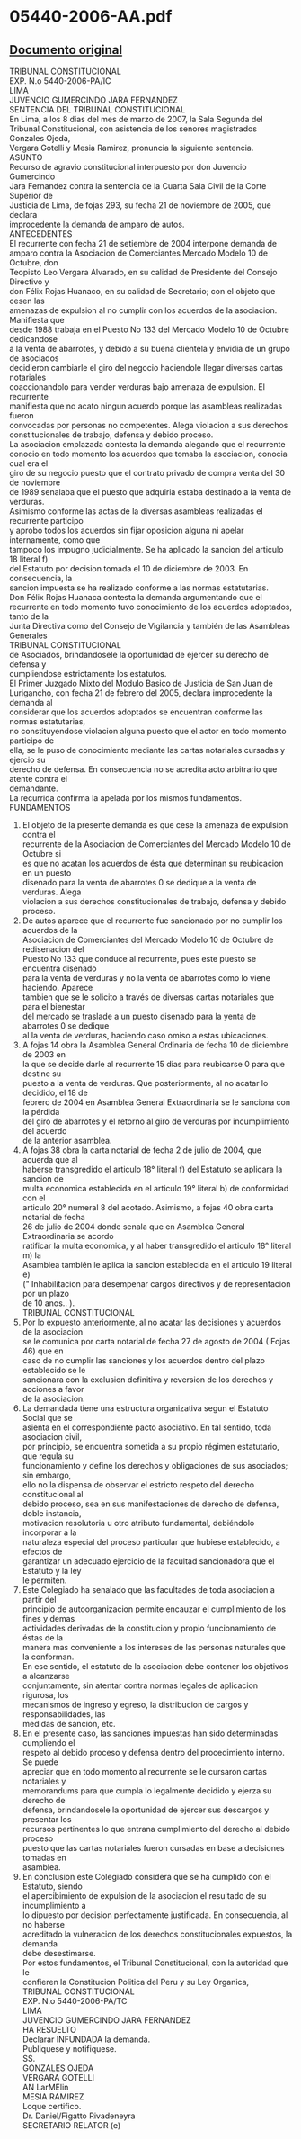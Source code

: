
05440-2006-AA.pdf
=================
  
[Documento original](https://tc.gob.pe/jurisprudencia/2007/05440-2006-AA.pdf)  
---  
TRIBUNAL CONSTITUCIONAL  
EXP. N.o 5440-2006-PA/IC  
LIMA  
JUVENCIO GUMERCINDO JARA FERNANDEZ  
SENTENCIA DEL TRIBUNAL CONSTITUCIONAL  
En Lima, a los 8 dias del mes de marzo de 2007, la Sala Segunda del  
Tribunal Constitucional, con asistencia de los senores magistrados Gonzales Ojeda,  
Vergara Gotelli y Mesia Ramirez, pronuncia la siguiente sentencia.  
ASUNTO  
Recurso de agravio constitucional interpuesto por don Juvencio Gumercindo  
Jara Fernandez contra la sentencia de la Cuarta Sala Civil de la Corte Superior de  
Justicia de Lima, de fojas 293, su fecha 21 de noviembre de 2005, que declara  
improcedente la demanda de amparo de autos.  
ANTECEDENTES  
El recurrente con fecha 21 de setiembre de 2004 interpone demanda de  
amparo contra la Asociacion de Comerciantes Mercado Modelo 10 de Octubre, don  
Teopisto Leo Vergara Alvarado, en su calidad de Presidente del Consejo Directivo y  
don Félix Rojas Huanaco, en su calidad de Secretario; con el objeto que cesen las  
amenazas de expulsion al no cumplir con los acuerdos de la asociacion. Manifiesta que  
desde 1988 trabaja en el Puesto No 133 del Mercado Modelo 10 de Octubre dedicandose  
a la venta de abarrotes, y debido a su buena clientela y envidia de un grupo de asociados  
decidieron cambiarle el giro del negocio haciendole llegar diversas cartas notariales  
coaccionandolo para vender verduras bajo amenaza de expulsion. El recurrente  
manifiesta que no acato ningun acuerdo porque las asambleas realizadas fueron  
convocadas por personas no competentes. Alega violacion a sus derechos  
constitucionales de trabajo, defensa y debido proceso.  
La asociacion emplazada contesta la demanda alegando que el recurrente  
conocio en todo momento los acuerdos que tomaba la asociacion, conocia cual era el  
giro de su negocio puesto que el contrato privado de compra venta del 30 de noviembre  
de 1989 senalaba que el puesto que adquiria estaba destinado a la venta de verduras.  
Asimismo conforme las actas de la diversas asambleas realizadas el recurrente participo  
y aprobo todos los acuerdos sin fijar oposicion alguna ni apelar internamente, como que  
tampoco los impugno judicialmente. Se ha aplicado la sancion del articulo 18 literal f)  
del Estatuto por decision tomada el 10 de diciembre de 2003. En consecuencia, la  
sancion impuesta se ha realizado conforme a las normas estatutarias.  
Don Félix Rojas Huanaca contesta la demanda argumentando que el  
recurrente en todo momento tuvo conocimiento de los acuerdos adoptados, tanto de la  
Junta Directiva como del Consejo de Vigilancia y también de las Asambleas Generales  
TRIBUNAL CONSTITUCIONAL  
de Asociados, brindandosele la oportunidad de ejercer su derecho de defensa y  
cumpliendose estrictamente los estatutos.  
El Primer Juzgado Mixto del Modulo Basico de Justicia de San Juan de  
Lurigancho, con fecha 21 de febrero del 2005, declara improcedente la demanda al  
considerar que los acuerdos adoptados se encuentran conforme las normas estatutarias,  
no constituyendose violacion alguna puesto que el actor en todo momento participo de  
ella, se le puso de conocimiento mediante las cartas notariales cursadas y ejercio su  
derecho de defensa. En consecuencia no se acredita acto arbitrario que atente contra el  
demandante.  
La recurrida confirma la apelada por los mismos fundamentos.  
FUNDAMENTOS  
1. El objeto de la presente demanda es que cese la amenaza de expulsion contra el  
recurrente de la Asociacion de Comerciantes del Mercado Modelo 10 de Octubre si  
es que no acatan los acuerdos de ésta que determinan su reubicacion en un puesto  
disenado para la venta de abarrotes 0 se dedique a la venta de verduras. Alega  
violacion a sus derechos constitucionales de trabajo, defensa y debido proceso.  
2. De autos aparece que el recurrente fue sancionado por no cumplir los acuerdos de la  
Asociacion de Comerciantes del Mercado Modelo 10 de Octubre de redisenacion del  
Puesto No 133 que conduce al recurrente, pues este puesto se encuentra disenado  
para la venta de verduras y no la venta de abarrotes como lo viene haciendo. Aparece  
tambien que se le solicito a través de diversas cartas notariales que para el bienestar  
del mercado se traslade a un puesto disenado para la yenta de abarrotes 0 se dedique  
al la venta de verduras, haciendo caso omiso a estas ubicaciones.  
3. A fojas 14 obra la Asamblea General Ordinaria de fecha 10 de diciembre de 2003 en  
la que se decide darle al recurrente 15 dias para reubicarse 0 para que destine su  
puesto a la venta de verduras. Que posteriormente, al no acatar lo decidido, el 18 de  
febrero de 2004 en Asamblea General Extraordinaria se le sanciona con la pérdida  
del giro de abarrotes y el retorno al giro de verduras por incumplimiento del acuerdo  
de la anterior asamblea.  
4. A fojas 38 obra la carta notarial de fecha 2 de julio de 2004, que acuerda que al  
haberse transgredido el articulo 18° literal f) del Estatuto se aplicara la sancion de  
multa economica establecida en el articulo 19° literal b) de conformidad con el  
articulo 20° numeral 8 del acotado. Asimismo, a fojas 40 obra carta notarial de fecha  
26 de julio de 2004 donde senala que en Asamblea General Extraordinaria se acordo  
ratificar la multa economica, y al haber transgredido el articulo 18° literal m) la  
Asamblea también le aplica la sancion establecida en el articulo 19 literal e)  
(" Inhabilitacion para desempenar cargos directivos y de representacion por un plazo  
de 10 anos.. ).  
TRIBUNAL CONSTITUCIONAL  
5. Por lo expuesto anteriormente, al no acatar las decisiones y acuerdos de la asociacion  
se le comunica por carta notarial de fecha 27 de agosto de 2004 ( Fojas 46) que en  
caso de no cumplir las sanciones y los acuerdos dentro del plazo establecido se le  
sancionara con la exclusion definitiva y reversion de los derechos y acciones a favor  
de la asociacion.  
6. La demandada tiene una estructura organizativa segun el Estatuto Social que se  
asienta en el correspondiente pacto asociativo. En tal sentido, toda asociacion civil,  
por principio, se encuentra sometida a su propio régimen estatutario, que regula su  
funcionamiento y define los derechos y obligaciones de sus asociados; sin embargo,  
ello no la dispensa de observar el estricto respeto del derecho constitucional al  
debido proceso, sea en sus manifestaciones de derecho de defensa, doble instancia,  
motivacion resolutoria u otro atributo fundamental, debiéndolo incorporar a la  
naturaleza especial del proceso particular que hubiese establecido, a efectos de  
garantizar un adecuado ejercicio de la facultad sancionadora que el Estatuto y la ley  
le permiten.  
7. Este Colegiado ha senalado que las facultades de toda asociacion a partir del  
principio de autoorganizacion permite encauzar el cumplimiento de los fines y demas  
actividades derivadas de la constitucion y propio funcionamiento de éstas de la  
manera mas conveniente a los intereses de las personas naturales que la conforman.  
En ese sentido, el estatuto de la asociacion debe contener los objetivos a alcanzarse  
conjuntamente, sin atentar contra normas legales de aplicacion rigurosa, los  
mecanismos de ingreso y egreso, la distribucion de cargos y responsabilidades, las  
medidas de sancion, etc.  
8. En el presente caso, las sanciones impuestas han sido determinadas cumpliendo el  
respeto al debido proceso y defensa dentro del procedimiento interno. Se puede  
apreciar que en todo momento al recurrente se le cursaron cartas notariales y  
memorandums para que cumpla lo legalmente decidido y ejerza su derecho de  
defensa, brindandosele la oportunidad de ejercer sus descargos y presentar los  
recursos pertinentes lo que entrana cumplimiento del derecho al debido proceso  
puesto que las cartas notariales fueron cursadas en base a decisiones tomadas en  
asamblea.  
9. En conclusion este Colegiado considera que se ha cumplido con el Estatuto, siendo  
el apercibimiento de expulsion de la asociacion el resultado de su incumplimiento a  
lo dipuesto por decision perfectamente justificada. En consecuencia, al no haberse  
acreditado la vulneracion de los derechos constitucionales expuestos, la demanda  
debe desestimarse.  
Por estos fundamentos, el Tribunal Constitucional, con la autoridad que le  
confieren la Constitucion Politica del Peru y su Ley Organica,  
TRIBUNAL CONSTITUCIONAL  
EXP. N.o 5440-2006-PA/TC  
LIMA  
JUVENCIO GUMERCINDO JARA FERNANDEZ  
HA RESUELTO  
Declarar INFUNDADA la demanda.  
Publiquese y notifiquese.  
SS.  
GONZALES OJEDA  
VERGARA GOTELLI  
AN LarMElin  
MESIA RAMIREZ  
Loque certifico.  
Dr. Daniel/Figatto Rivadeneyra  
SECRETARIO RELATOR (e)